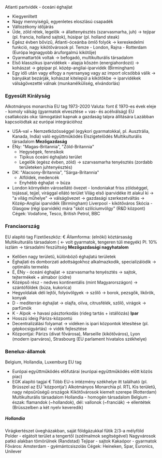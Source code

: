 Atlanti partvidék - óceáni éghajlat
- Kiegyenlített
- Nagy mennyiségű, egyenletes eloszlású csapadék
- Változékony időjárás
- Üde, zöld rétek, legelők → állattenyésztés (szarvasmarha, juh) → tejipar (pl. francia, holland sajtok), húsipar (pl. holland steak)
- Egész évben bővizű, Atlanti-óceánba ömlő folyók → kereskedelmi funkció, nagy kikötővárosok pl. Temze - London, Rajna - Rotterdam (Európa legnagyobb áruforgalmú kikötője)
- Gyarmattartók voltak → befogadó, multikulturális társadalom
- Első klasszikus iparvidékek - alapja kőszén (energiahordozó) → kohászat → gépipar pl. közép-angliai-iparvidék (Birmingham)
- Egy idő után vagy elfogy a nyersanyag vagy az import olcsóbbá válik → bányákat bezárják, kohászat kitelepül a kikötőkbe → iparvidékek válságövezetté válnak (munkanélküliség, elvándorlás)


### Egyesült Királyság
Alkotmányos monarchia
EU tag 1973-2020
Valuta: font ₤
1970-es évek eleje - komoly válság  (gyarmatok elvesztése + vas- és acélválság)
EU csatlakozás oka: támogatást kapnak a gazdaság talpra állítására
Lazábban kapcsolódtak az európai integrációhoz 
- USA-val + Nemzetközösséggel (egykori gyarmatokkal, pl. Ausztrália, Kanada, India) való együttműködés
Elszigetelődés
Multikulturális társadalom
**Mezőgazdaság**
- ÉNy: "Magas-Britannia", "Zöld-Britannia"
	- Hegységek, fennsíkok
	- Tipikus óceáni éghajlatú terület
	- Legelők (egész évben, zöld) → szarvasmarha tenyésztés (zordabb területeken juhtenyésztés)
- DK: "Alacsony-Britannia", "Sárga-Britannia"
	- Alföldek, medencék
	- Enyhébb éghajlat → búza
- London környékén városellátó övezet - londoniakat friss zöldséggel, tojással, tejjel, virággal ellátó terület
Világ első iparvidéke itt alakul ki → "a világ műhelye" → válságövezet → gazdasági szerkezetváltás → Közép-Angliai iparvidék (Birmingham)
Liverpool - kikötőváros
Skócia - Glasgow (régi iparvidék) mára "skót szilíciumvölgy" (R&D központ)
Cégek: Vodafone, Tesco, British Petrol, BBC

### Franciaország
EU alapító tag
Fizetőeszköz: €
Államforma: (elnöki) köztársaság
Multikulturális társadalom ( ← volt gyarmatok, tengeren túli megyék)
Pl. 10% iszlám → társadalmi feszültség
**Mezőgazdasági nagyhatalom**
- Kellően nagy területű, különböző éghajlatú területek
- Éghajlati és domborzati adottságokhoz alkalmazkodik, specializálódik → optimális termelés
- É, ÉNy - óceáni éghajlat → szarvasmarha tenyésztés → sajtok, tejtermékek + almabor (cidre)
- Középső rész - nedves kontinentális (mint Magyarországon) → szántóföldek (búza, kukorica)
- Hegyoldalak déli lejtői, folyóvölgyek → szőlő → borok, pezsgők, likőrök, konyak
- D - mediterrán éghajlat → olajfa, olíva, citrusfélék, szőlő, virágok → parfümök
- K - Alpok  → havasi pásztorkodás (rideg tartás + istállózás)
**Ipar**
- Hosszú ideig Párizs-központú
- Decentralizálási folyamat → vidéken is ipari központok létesítése (pl. gépkocsigyártás) → vidék fejlesztése
- Központjai: Párizs (divat fővárosa), Marseille (kikötőváros), Lyon (modern iparváros), Strasbourg (EU parlament hivatalos székhelye)

### Benelux-államok
Belgium, Hollandia, Luxemburg
EU tag 
- Európai együttműködés előfutárai (európai együttműködés előtt közös piac)
- EGK alapító tagjai
€
Több EU-s intézmény székhelye itt található (pl. Brüsszel az EU 'központja')
Alkotmányos Monarchia
pl. RTL
Kis területű, nagy népsűrűségű országok
Kikötővárosok kiemelt szerepe (Rotterdam)
Multikulturális társadalom
Hollandia - homogén társadalom
Belgium - észak: flamandok (~hollandok), dél: vallonok (~franciák) → ellentétek
(Brüsszelben a két nyelv keveredik)
##### Hollandia
Virágkertészet üvegházakban,  saját földgázukkal fűtik
2/3-a mélyföld
Polder - elgátolt terület a tengertől (szélmalmok segítségével)
Nagyvárosok patkó alakban tömörülnek (Randstad)
Tejipar - sajtok
Kakaópor - gyarmatok
Főváros: Amsterdam - gyémántcsiszolás
Cégek: Heineken, Spar, Euronics, Unilever